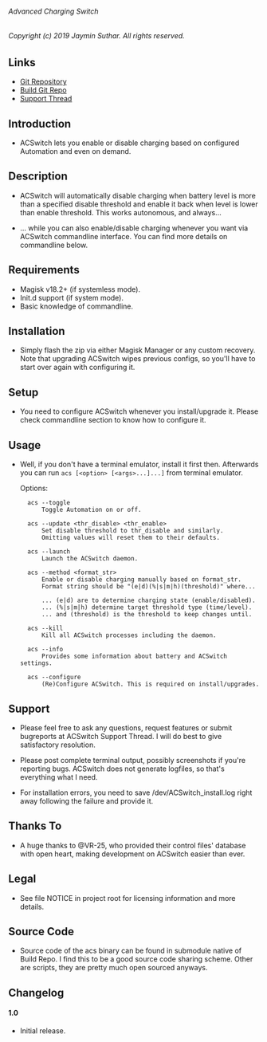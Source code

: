 ###### Advanced Charging Switch

###### Copyright (c) 2019 Jaymin Suthar. All rights reserved.

## Links

* [Git Repository](https://github.com/sjayminsgithub/ACSwitch-module)
* [Build Git Repo](https://github.com/sjayminsgithub/ACSwitch-build)
* [Support Thread](https://www.google.co.in/)

## Introduction

* ACSwitch lets you enable or disable charging based on configured Automation
  and even on demand.

## Description

* ACSwitch will automatically disable charging when battery level is more than a
  specified disable threshold and enable it back when level is lower than enable
  threshold. This works autonomous, and always...

* ... while you can also enable/disable charging whenever you want via ACSwitch
  commandline interface. You can find more details on commandline below.

## Requirements

* Magisk v18.2+ (if systemless mode).
* Init.d support (if system mode).
* Basic knowledge of commandline.

## Installation

* Simply flash the zip via either Magisk Manager or any custom recovery. Note
  that upgrading ACSwitch wipes previous configs, so you'll have to start over
  again with configuring it.

## Setup

* You need to configure ACSwitch whenever you install/upgrade it. Please check
  commandline section to know how to configure it.

## Usage

* Well, if you don't have a terminal emulator, install it first then. Afterwards
  you can run `acs [<option> [<args>...]...]` from terminal emulator.

    Options:

        acs --toggle
            Toggle Automation on or off.

        acs --update <thr_disable> <thr_enable>
            Set disable threshold to thr_disable and similarly.
            Omitting values will reset them to their defaults.

        acs --launch
            Launch the ACSwitch daemon.

        acs --method <format_str>
            Enable or disable charging manually based on format_str.
            Format string should be "(e|d)(%|s|m|h)(threshold)" where...

            ... (e|d) are to determine charging state (enable/disabled).
            ... (%|s|m|h) determine target threshold type (time/level).
            ... and (threshold) is the threshold to keep changes until.

        acs --kill
            Kill all ACSwitch processes including the daemon.

        acs --info
            Provides some information about battery and ACSwitch settings.

        acs --configure
            (Re)Configure ACSwitch. This is required on install/upgrades.

## Support

* Please feel free to ask any questions, request features or submit bugreports
  at ACSwitch Support Thread. I will do best to give satisfactory resolution.

* Please post complete terminal output, possibly screenshots if you're reporting
  bugs. ACSwitch does not generate logfiles, so that's everything what I need.

* For installation errors, you need to save /dev/ACSwitch_install.log right away
  following the failure and provide it.

## Thanks To

* A huge thanks to @VR-25, who provided their control files' database with open
  heart, making development on ACSwitch easier than ever.

## Legal

* See file NOTICE in project root for licensing information and more details.

## Source Code

* Source code of the acs binary can be found in submodule native of Build Repo.
  I find this to be a good source code sharing scheme. Other are scripts, they
  are pretty much open sourced anyways.

## Changelog

#### 1.0

* Initial release.
